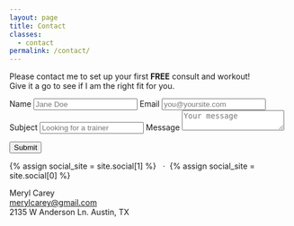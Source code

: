 ```yaml
---
layout: page
title: Contact
classes:
  - contact
permalink: /contact/
---
```


Please contact me to set up your first **FREE** consult and workout!  
Give it a go to see if I am the right fit for you.

<form accept-charset="UTF-8" action="https://formkeep.com/f/db39ef75fa2d" method="POST" class="contact-form">
  <input type="hidden" name="utf8" value="✓">
  <label id="form_name">
    Name
    <input type="text" name="name" placeholder="Jane Doe" id="form_name"/>
  </label>
  <label id="form_email">
    Email
    <input type="text" name="email" type="email" id="form_email" placeholder="you@yoursite.com" />
  </label>
  <label id="form_subject">
    Subject
    <input type="text" name="subject" placeholder="Looking for a trainer" id="form_subject"/>
  </label>
  <label id="form_message">
    Message
    <textarea type="text" name="message" placeholder="Your message" id="form_message"></textarea>
  </label>

  <button type="submit" class="btn">Submit</button>
</form>

{% assign social_site = site.social[1] %}
<a class="icon icon-{{ social_site.icon }}" href="{{ social_site.url }}">
  <i class="fa fa-{{ social_site.icon }}"></i>
</a>
&nbsp;&nbsp;·&nbsp;&nbsp;{% assign social_site = site.social[0] %}
<a class="icon icon-{{ social_site.icon }}" href="{{ social_site.url }}">
  <i class="fa fa-{{ social_site.icon }}"></i>
</a>


Meryl Carey  
<merylcarey@gmail.com>  
2135 W Anderson Ln. Austin, TX
